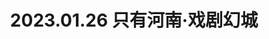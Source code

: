 ---
title: 2023.01.26 只有河南·戏剧幻城

albums: [
		["http://songxj01.gitee.io/image/photography/230126_只有河南/zhiyouhenan_1.webp", "只有河南·戏剧幻城"],
        ["http://songxj01.gitee.io/image/photography/230126_只有河南/zhiyouhenan_2.webp", "只有河南·戏剧幻城"],
        ["http://songxj01.gitee.io/image/photography/230126_只有河南/zhiyouhenan_3.webp", "只有河南·戏剧幻城"],
        ["http://songxj01.gitee.io/image/photography/230126_只有河南/zhiyouhenan_4.webp", "只有河南·戏剧幻城"],
        ["http://songxj01.gitee.io/image/photography/230126_只有河南/zhiyouhenan_5.webp", "只有河南·戏剧幻城"],
        ["http://songxj01.gitee.io/image/photography/230126_只有河南/zhiyouhenan_6.webp", "只有河南·戏剧幻城"],
        ["http://songxj01.gitee.io/image/photography/230126_只有河南/zhiyouhenan_7.webp", "只有河南·戏剧幻城"]
	]
---